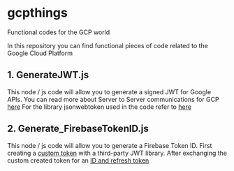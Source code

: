 # gcpthings
Functional codes for the GCP world 

In this repository you can find functional pieces of code related to the Google Cloud Platform 

## 1. GenerateJWT.js
This node / js code will allow you to generate a signed JWT for Google APIs. You can read more about Server to Server communications for GCP [here](https://developers.google.com/identity/protocols/oauth2/service-account) For the library jsonwebtoken used in the code refer to [here](https://jwt.io)


## 2. Generate_FirebaseTokenID.js
This node / js code will allow you to generate a Firebase Token ID. First creating a [custom token](https://firebase.google.com/docs/auth/admin/create-custom-tokens#create_custom_tokens_using_a_third-party_jwt_library) with a third-party JWT library. After exchanging the custom created token for an [ ID and refresh token ](https://firebase.google.com/docs/reference/rest/auth#section-refresh-token)



